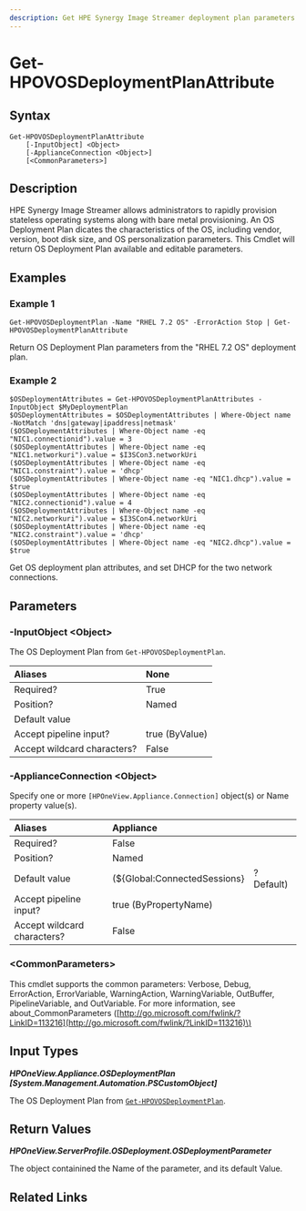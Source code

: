 ```yaml
---
description: Get HPE Synergy Image Streamer deployment plan parameters.
---
```


# Get-HPOVOSDeploymentPlanAttribute

## Syntax

```text
Get-HPOVOSDeploymentPlanAttribute
    [-InputObject] <Object>
    [-ApplianceConnection <Object>]
    [<CommonParameters>]
```

## Description

HPE Synergy Image Streamer allows administrators to rapidly provision stateless operating systems along with bare metal provisioning. An OS Deployment Plan dicates the characteristics of the OS, including vendor, version, boot disk size, and OS personalization parameters. This Cmdlet will return OS Deployment Plan available and editable parameters.

## Examples

### Example 1

```text
Get-HPOVOSDeploymentPlan -Name "RHEL 7.2 OS" -ErrorAction Stop | Get-HPOVOSDeploymentPlanAttribute
```

Return OS Deployment Plan parameters from the "RHEL 7.2 OS" deployment plan.

### Example 2

```text
$OSDeploymentAttributes = Get-HPOVOSDeploymentPlanAttributes -InputObject $MyDeploymentPlan
$OSDeploymentAttributes = $OSDeploymentAttributes | Where-Object name -NotMatch 'dns|gateway|ipaddress|netmask'
($OSDeploymentAttributes | Where-Object name -eq "NIC1.connectionid").value = 3
($OSDeploymentAttributes | Where-Object name -eq "NIC1.networkuri").value = $I3SCon3.networkUri
($OSDeploymentAttributes | Where-Object name -eq "NIC1.constraint").value = 'dhcp'
($OSDeploymentAttributes | Where-Object name -eq "NIC1.dhcp").value = $true
($OSDeploymentAttributes | Where-Object name -eq "NIC2.connectionid").value = 4
($OSDeploymentAttributes | Where-Object name -eq "NIC2.networkuri").value = $I3SCon4.networkUri
($OSDeploymentAttributes | Where-Object name -eq "NIC2.constraint").value = 'dhcp'
($OSDeploymentAttributes | Where-Object name -eq "NIC2.dhcp").value = $true
```

Get OS deployment plan attributes, and set DHCP for the two network connections.

## Parameters

### -InputObject &lt;Object&gt;

The OS Deployment Plan from `Get-HPOVOSDeploymentPlan`.

| Aliases | None |
| :--- | :--- |
| Required? | True |
| Position? | Named |
| Default value |  |
| Accept pipeline input? | true \(ByValue\) |
| Accept wildcard characters? | False |

### -ApplianceConnection &lt;Object&gt;

Specify one or more `[HPOneView.Appliance.Connection]` object\(s\) or Name property value\(s\).

| Aliases | Appliance |  |
| :--- | :--- | :--- |
| Required? | False |  |
| Position? | Named |  |
| Default value | \(${Global:ConnectedSessions} | ? Default\) |
| Accept pipeline input? | true \(ByPropertyName\) |  |
| Accept wildcard characters? | False |  |

### &lt;CommonParameters&gt;

This cmdlet supports the common parameters: Verbose, Debug, ErrorAction, ErrorVariable, WarningAction, WarningVariable, OutBuffer, PipelineVariable, and OutVariable. For more information, see about\_CommonParameters \([http://go.microsoft.com/fwlink/?LinkID=113216](http://go.microsoft.com/fwlink/?LinkID=113216)\)

## Input Types

_**HPOneView.Appliance.OSDeploymentPlan \[System.Management.Automation.PSCustomObject\]**_

The OS Deployment Plan from [`Get-HPOVOSDeploymentPlan`](get-hpovosdeploymentplan.md).

## Return Values

_**HPOneView.ServerProfile.OSDeployment.OSDeploymentParameter**_

The object containined the Name of the parameter, and its default Value.

## Related Links

